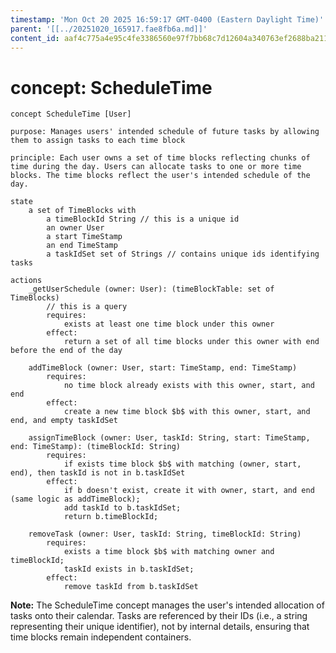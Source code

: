 ```yaml
---
timestamp: 'Mon Oct 20 2025 16:59:17 GMT-0400 (Eastern Daylight Time)'
parent: '[[../20251020_165917.fae8fb6a.md]]'
content_id: aaf4c775a4e95c4fe3386560e97f7bb68c7d12604a340763ef2688ba21160aed
---
```


# concept: ScheduleTime

```
concept ScheduleTime [User]

purpose: Manages users' intended schedule of future tasks by allowing them to assign tasks to each time block

principle: Each user owns a set of time blocks reflecting chunks of time during the day. Users can allocate tasks to one or more time blocks. The time blocks reflect the user's intended schedule of the day.

state
	a set of TimeBlocks with
		a timeBlockId String // this is a unique id
		an owner User
		a start TimeStamp
		an end TimeStamp
		a taskIdSet set of Strings // contains unique ids identifying tasks

actions
	_getUserSchedule (owner: User): (timeBlockTable: set of TimeBlocks)
		// this is a query
		requires:
			exists at least one time block under this owner
		effect:
			return a set of all time blocks under this owner with end before the end of the day

	addTimeBlock (owner: User, start: TimeStamp, end: TimeStamp)
		requires:
			no time block already exists with this owner, start, and end
		effect:
			create a new time block $b$ with this owner, start, and end, and empty taskIdSet

	assignTimeBlock (owner: User, taskId: String, start: TimeStamp, end: TimeStamp): (timeBlockId: String)
		requires:
			if exists time block $b$ with matching (owner, start, end), then taskId is not in b.taskIdSet
		effect:
			if b doesn't exist, create it with owner, start, and end (same logic as addTimeBlock);
			add taskId to b.taskIdSet;
			return b.timeBlockId;

	removeTask (owner: User, taskId: String, timeBlockId: String)
		requires:
			exists a time block $b$ with matching owner and timeBlockId;
			taskId exists in b.taskIdSet;
		effect:
			remove taskId from b.taskIdSet
```

**Note:** The ScheduleTime concept manages the user's intended allocation of tasks onto their calendar. Tasks are referenced by their IDs (i.e., a string representing their unique identifier), not by internal details, ensuring that time blocks remain independent containers.
